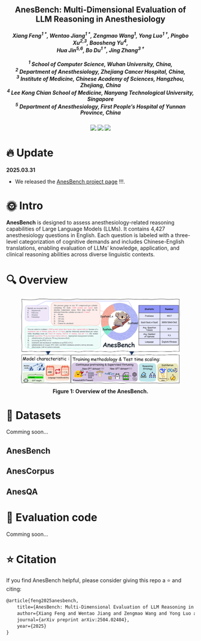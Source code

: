 
<p align="center">

  <h2 align="center"><strong>AnesBench: Multi-Dimensional Evaluation of LLM Reasoning in Anesthesiology</strong></h2>

<div align="center">
<h5>
<em>Xiang Feng<sup>1 *</sup>, Wentao Jiang<sup>1 *</sup>, Zengmao Wang<sup>1</sup>, Yong Luo<sup>1 †</sup>, Pingbo Xu<sup>2,3</sup>, Baosheng Yu<sup>4</sup>,<br/> Hua Jin<sup>5,6</sup>, Bo Du<sup>1 †</sup>, Jing Zhang<sup>3 †</sup> </em>
    <br><br>
       	<sup>1</sup> School of Computer Science, Wuhan University, China,<br/>
        <sup>2</sup> Department of Anesthesiology, Zhejiang Cancer Hospital, China,<br/> <sup>3</sup> Institute of Medicine, Chinese Academy of Sciences, Hangzhou, Zhejiang, China<br/> 
        <sup>4</sup> Lee Kong Chian School of Medicine, Nanyang Technological University, Singapore<br/> 
        <sup>5</sup> Department of Anesthesiology, First People’s Hospital of Yunnan Province, China<br/> 
    </h5>
</div>



<h5 align="center">
<a href="https://mililab.github.io/anesbench.ai/"> <img src="https://img.shields.io/badge/Pages-AnesBench-4183C4.svg?logo=Github"></a> <a href="https://arxiv.org/abs/2504.02404"> <img src="https://img.shields.io/badge/Arxiv-2504.02404-b31b1b.svg?logo=arXiv"></a> <img src="https://img.shields.io/badge/🤗-Coming Soon-FFCC4D.svg">
</h5>


# 🔥 Update
**2025.03.31**
- We released the [AnesBench project page](https://mililab.github.io/anesbench.ai/) !!!.


# 🌞 Intro
**AnesBench** is designed to assess anesthesiology-related reasoning capabilities of Large Language Models (LLMs). 
It contains 4,427 anesthesiology questions in English. 
Each question is labeled with a three-level categorization of cognitive demands and includes Chinese-English translations, 
enabling evaluation of LLMs’ knowledge, application, and clinical reasoning abilities across diverse linguistic contexts.

# 🔍 Overview
<figure>
<img src="figs/overview.png">
<figcaption align = "center"><b>Figure 1: Overview of the AnesBench. 
 </b></figcaption>
</figure>

# 📖 Datasets
Comming soon...

## AnesBench

## AnesCorpus

## AnesQA


# 🔨 Evaluation code
Comming soon...

# ⭐ Citation

If you find AnesBench helpful, please consider giving this repo a ⭐ and citing:

```latex
@article{feng2025anesbench,
    title={AnesBench: Multi-Dimensional Evaluation of LLM Reasoning in Anesthesiology}, 
    author={Xiang Feng and Wentao Jiang and Zengmao Wang and Yong Luo and Pingbo Xu and Baosheng Yu and Hua Jin and Bo Du and Jing Zhang},
    journal={arXiv preprint arXiv:2504.02404},
    year={2025}
}
```